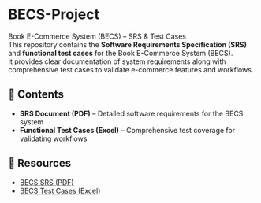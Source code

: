 # BECS-Project
Book E-Commerce System (BECS) – SRS &amp; Test Cases  
This repository contains the **Software Requirements Specification (SRS)** and **functional test cases** for the Book E-Commerce System (BECS).  
It provides clear documentation of system requirements along with comprehensive test cases to validate e-commerce features and workflows.

## 📌 Contents
- **SRS Document (PDF)** – Detailed software requirements for the BECS system  
- **Functional Test Cases (Excel)** – Comprehensive test coverage for validating workflows  

## 🔗 Resources
- [BECS SRS (PDF)](#)  
- [BECS Test Cases (Excel)](#)  
